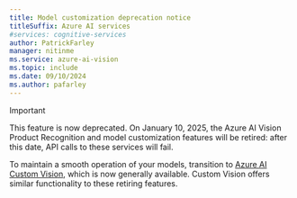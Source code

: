 ```yaml
---
title: Model customization deprecation notice
titleSuffix: Azure AI services
#services: cognitive-services
author: PatrickFarley
manager: nitinme
ms.service: azure-ai-vision
ms.topic: include
ms.date: 09/10/2024
ms.author: pafarley
---
```


> [!IMPORTANT]
> This feature is now deprecated. On January 10, 2025, the Azure AI Vision Product Recognition and model customization features will be retired: after this date, API calls to these services will fail.
>
> To maintain a smooth operation of your models, transition to [Azure AI Custom Vision](/azure/ai-services/Custom-Vision-Service/overview), which is now generally available. Custom Vision offers similar functionality to these retiring features.